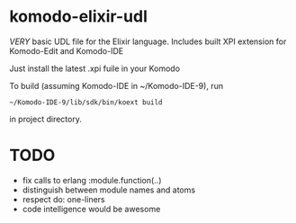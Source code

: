 # komodo-elixir-udl
*VERY* basic UDL file for the Elixir language. Includes built XPI extension for Komodo-Edit and Komodo-IDE

Just install the latest .xpi fuile in your Komodo

To build (assuming Komodo-IDE in ~/Komodo-IDE-9), run

    ~/Komodo-IDE-9/lib/sdk/bin/koext build
  
in project directory.

TODO
====
- fix calls to erlang :module.function(..) 
- distinguish between module names and atoms
- respect do: <EXPRESSION> one-liners
- code intelligence would be awesome
 
